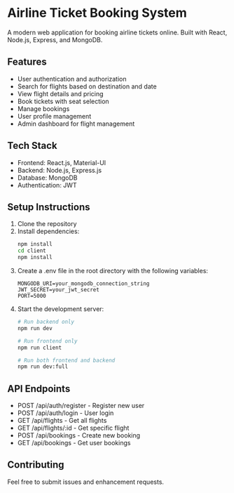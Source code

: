 # Airline Ticket Booking System

A modern web application for booking airline tickets online. Built with React, Node.js, Express, and MongoDB.

## Features

- User authentication and authorization
- Search for flights based on destination and date
- View flight details and pricing
- Book tickets with seat selection
- Manage bookings
- User profile management
- Admin dashboard for flight management

## Tech Stack

- Frontend: React.js, Material-UI
- Backend: Node.js, Express.js
- Database: MongoDB
- Authentication: JWT

## Setup Instructions

1. Clone the repository
2. Install dependencies:
   ```bash
   npm install
   cd client
   npm install
   ```
3. Create a .env file in the root directory with the following variables:
   ```
   MONGODB_URI=your_mongodb_connection_string
   JWT_SECRET=your_jwt_secret
   PORT=5000
   ```
4. Start the development server:
   ```bash
   # Run backend only
   npm run dev
   
   # Run frontend only
   npm run client
   
   # Run both frontend and backend
   npm run dev:full
   ```

## API Endpoints

- POST /api/auth/register - Register new user
- POST /api/auth/login - User login
- GET /api/flights - Get all flights
- GET /api/flights/:id - Get specific flight
- POST /api/bookings - Create new booking
- GET /api/bookings - Get user bookings

## Contributing

Feel free to submit issues and enhancement requests. 
